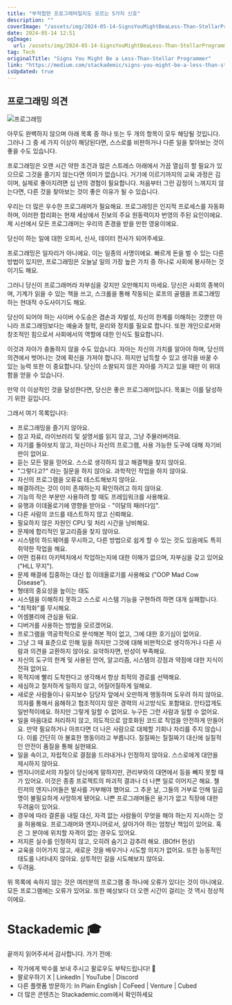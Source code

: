 ```yaml
---
title: "부적합한 프로그래머일지도 모르는 5가지 신호"
description: ""
coverImage: "/assets/img/2024-05-14-SignsYouMightBeaLess-Than-StellarProgrammer_0.png"
date: 2024-05-14 12:51
ogImage: 
  url: /assets/img/2024-05-14-SignsYouMightBeaLess-Than-StellarProgrammer_0.png
tag: Tech
originalTitle: "Signs You Might Be a Less-Than-Stellar Programmer"
link: "https://medium.com/stackademic/signs-you-might-be-a-less-than-stellar-programmer-783e1a4d09fc"
isUpdated: true
---
```





## 프로그래밍 의견

![프로그래밍](/assets/img/2024-05-14-SignsYouMightBeaLess-Than-StellarProgrammer_0.png)

아무도 완벽하지 않으며 아래 목록 중 하나 또는 두 개의 항목이 모두 해당될 것입니다. 그러나 그 중 세 가지 이상이 해당된다면, 스스로를 비판하거나 다른 일을 찾아보는 것이 좋을 수도 있습니다.

프로그래밍은 오랜 시간 약한 조건과 많은 스트레스 아래에서 가끔 열심히 할 필요가 있으므로 그것을 즐기지 않는다면 의미가 없습니다. 거기에 이르기까지의 교육 과정은 김이며, 실제로 좋아지려면 십 년의 경험이 필요합니다. 처음부터 그런 감정이 느껴지지 않는다면, 다른 것을 찾아보는 것이 좋은 이유가 될 수 있습니다.



우리는 더 많은 우수한 프로그래머가 필요해요. 프로그래밍은 인지적 프로세스를 자동화하며, 이러한 합리화는 현재 세상에서 진보의 주요 원동력이자 번영의 주된 요인이에요. 제 시선에서 모든 프로그래머는 우리의 존경을 받을 만한 영웅이에요.

당신이 하는 일에 대한 오피서, 신사, 데이터 전사가 되어주세요.

프로그래밍은 일자리가 아니에요. 이는 일종의 사명이에요. 빠르게 돈을 벌 수 있는 다른 방법이 있지만, 프로그래밍은 오늘날 일의 가장 높은 가치 중 하나로 사회에 봉사하는 것이기도 해요.

그러니 당신이 프로그래머라 자부심을 갖지만 오만해지지 마세요. 당신은 사회의 종복이며, 기계가 읽을 수 있는 책을 쓰고, 스크롤을 통해 작동되는 로프의 골렘을 프로그래밍하는 현대적 수도사이기도 해요.



당신이 되어야 하는 사이버 수도승은 겸손과 자발성, 자신의 한계를 이해하는 것뿐만 아니라 프로그래밍보다는 예술과 철학, 윤리와 정치를 필요로 합니다. 또한 개인으로서와 창조적인 힘으로서 사회에서의 역할에 대한 인식도 필요합니다.

이것과 자아가 충돌하지 않을 수도 있습니다. 자아는 자신의 가치를 알아야 하며, 당신의 의견에서 벗어나는 것에 확신을 가져야 합니다. 하지만 납득할 수 있고 생각을 바꿀 수 있는 능력 또한 이 중요합니다. 당신이 소왈되지 않은 자아를 가지고 있을 때만 이 위대함을 얻을 수 있습니다.

만약 이 이상적인 것을 달성한다면, 당신은 좋은 프로그래머입니다. 목표는 이를 달성하기 위한 길입니다.

그래서 여기 목록입니다:



- 프로그래밍을 즐기지 않아요.
- 참고 자료, 라이브러리 및 설명서를 읽지 않고, 그냥 주물러버려요.
- 자기를 돌아보지 않고, 자신이나 자신의 프로그램, 사용 가능한 도구에 대해 자기비판이 없어요.
- 듣는 모든 말을 믿어요. 스스로 생각하지 않고 해결책을 찾지 않아요.
- "그렇다고?" 라는 질문을 하지 않아요. 과학적인 작업을 하지 않아요.
- 자신의 프로그램을 오류로 테스트해보지 않아요.
- 해결하려는 것이 이미 존재하는지 확인하려고 하지 않아요.
- 기능의 작은 부분만 사용하려 할 때도 프레임워크를 사용해요.
- 유행과 이데올로기에 영향을 받아요 - "이달의 패러다임".
- 다른 사람의 코드를 테스트하지 않고 신뢰해요.
- 필요하지 않은 자원인 CPU 및 처리 시간을 낭비해요.
- 문제에 합리적인 알고리즘을 찾지 않아요.
- 시스템의 하드웨어를 무시하고, 다른 방법으로 쉽게 할 수 있는 것도 있음에도 특히 취약한 작업을 해요.
- 어떤 컴퓨터 아키텍처에서 작업하는지에 대한 이해가 없으며, 자부심을 갖고 있어요 ("HLL 무지").
- 문제 해결에 집중하는 대신 힙 이데올로기를 사용해요 ("OOP Mad Cow Disease").
- 형태의 중요성을 높이는 태도
- 시스템을 이해하지 못하고 스스로 시스템 기능을 구현하려 하면 대개 실패합니다.
- "최적화"를 무시해요.
- 어셈블리에 관심을 둬요.
- 디버거를 사용하는 방법을 모르겠어요.
- 프로그램을 역공학적으로 분석해본 적이 없고, 그에 대한 호기심이 없어요.
- 그냥 그 때 표준으로 인해 일을 하지만 그것에 대해 비판적으로 생각하거나 다른 사람과 의견을 교환하지 않아요. 요약하자면, 반성이 부족해요.
- 자신의 도구의 한계 및 사용된 언어, 알고리즘, 시스템의 강점과 약점에 대한 지식이 전혀 없어요.
- 목적지에 빨리 도착한다고 생각해서 항상 최적의 경로를 선택해요.
- 세심하고 철저하게 일하지 않고, 어질어질하게 일해요.
- 새로운 사람들이나 유지보수 담당자 앞에서 오만하게 행동하며 도우려 하지 않아요. 의자를 통해서 음해하고 협조적이지 않은 경력의 사고방식도 포함돼요. 안타깝게도 일반적이에요. 하지만 그렇게 일할 수 없어요. 누구든 그런 사람과 일할 수 없어요.
- 일을 마음대로 처리하지 않고, 의도적으로 암호화된 코드로 직업을 안전하게 만들어요. 만약 필요하거나 아프다면 더 나은 사람으로 대체할 기회나 자리를 주지 않습니다. 이를 간단히 아 불효한 행동이라고 부릅니다. 질질짜는 질질짜기 대신에 실질적인 안전이 품질을 통해 실현돼요.
- 일을 속이고, 자립적으로 결점을 드러내거나 인정하지 않아요. 스스로에게 대안을 제시하지 않아요.
- 엔지니어로서의 자질이 당신에게 말하지만, 관리부와의 대면에서 등을 빼지 못할 때가 있어요. 이것은 종종 프로젝트의 파괴적 결과나 더 나쁜 일로 이어지곤 해요. 챌린저의 엔지니어들은 발사를 거부해야 했어요. 그 추운 날, 그들의 거부로 인해 일곱 명이 불필요하게 사망하게 됐어요. 나쁜 프로그래머들은 용기가 없고 직장에 대한 두려움이 있어요.
- 경우에 따라 결론을 내릴 대신, 자격 없는 사람들이 무엇을 해야 하는지 지시하는 것을 허용해요. 프로그래머와 엔지니어로서, 살아가야 하는 엄청난 책임이 있어요. 혹은 그 분야에 위치할 자격이 없는 경우도 있어요.
- 저지른 실수를 인정하지 않고, 오히려 숨기고 감추려 해요. (BOfH 현상)
- 교육을 이어가지 않고, 새로운 것을 배우거나 시도할 의지가 없어요. 또한 능동적인 태도를 나타내지 않아요. 상투적인 길을 시도해보지 않아요.
- 두려움.

위 목록에 속하지 않는 것은 여러분의 프로그램 중 하나에 오류가 있다는 것이 아니에요. 모든 프로그램에는 오류가 있어요. 또한 예상보다 더 오랜 시간이 걸리는 것 역시 정상적이에요.

# Stackademic 🎓

끝까지 읽어주셔서 감사합니다. 가기 전에:



- 작가에게 박수를 보내 주시고 팔로우도 부탁드립니다! 👏
- 팔로우하기 X | LinkedIn | YouTube | Discord
- 다른 플랫폼 방문하기: In Plain English | CoFeed | Venture | Cubed
- 더 많은 콘텐츠는 Stackademic.com에서 확인하세요